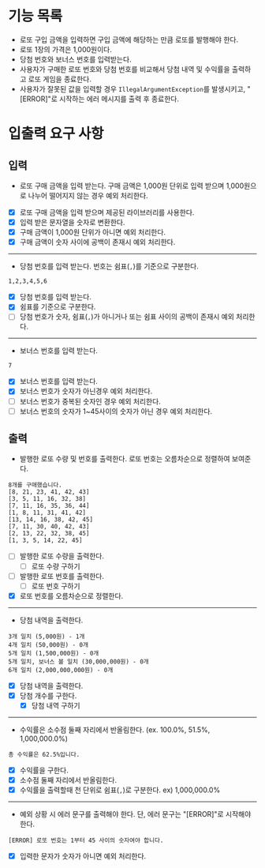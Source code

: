 # 기능 목록
- 로또 구입 금액을 입력하면 구입 금액에 해당하는 만큼 로또를 발행해야 한다.
- 로또 1장의 가격은 1,000원이다.
- 당첨 번호와 보너스 번호를 입력받는다.
- 사용자가 구매한 로또 번호와 당첨 번호를 비교해서 당첨 내역 및 수익률을 출력하고 로또 게임을 종료한다.
- 사용자가 잘못된 값을 입력할 경우 `IllegalArgumentException`를 발생시키고, "[ERROR]"로 시작하는 에러 메시지를 출력 후 종료한다.

# 입출력 요구 사항
## 입력
- 로또 구매 금액을 입력 받는다. 구매 금액은 1,000원 단위로 입력 받으며 1,000원으로 나누어 떨어지지 않는 경우 예외 처리한다.
- [X] 로또 구매 금액을 입력 받으며 제공된 라이브러리를 사용한다.
- [X] 입력 받은 문자열을 숫자로 변환한다.
- [X] 구매 금액이 1,000원 단위가 아니면 예외 처리한다.
- [X] 구매 금액이 숫자 사이에 공백이 존재시 예외 처리한다.  
---
- 당첨 번호를 입력 받는다. 번호는 쉼표(`,`)를 기준으로 구분한다.
```text
1,2,3,4,5,6
```
- [X] 당첨 번호를 입력 받는다.
- [X] 쉼표를 기준으로 구분한다.
- [ ] 당첨 번호가 숫자, 쉼표(`,`)가 아니거나 또는 쉼표 사이의 공백이 존재시 예외 처리한다.
---
- 보너스 번호를 입력 받는다.
```text
7
```
- [X] 보너스 번호를 입력 받는다.
- [X] 보너스 번호가 숫자가 아닌경우 예외 처리한다.
- [ ] 보너스 번호가 중복된 숫자인 경우 예외 처리한다.
- [ ] 보너스 번호의 숫자가 1~45사이의 숫자가 아닌 경우 예외 처리한다.
## 출력
- 발행한 로또 수량 및 번호를 출력한다. 로또 번호는 오름차순으로 정렬하여 보여준다.
```text
8개를 구매했습니다.
[8, 21, 23, 41, 42, 43] 
[3, 5, 11, 16, 32, 38] 
[7, 11, 16, 35, 36, 44] 
[1, 8, 11, 31, 41, 42] 
[13, 14, 16, 38, 42, 45] 
[7, 11, 30, 40, 42, 43] 
[2, 13, 22, 32, 38, 45] 
[1, 3, 5, 14, 22, 45]
```
- [ ] 발행한 로또 수량을 출력한다.
  - [ ] 로또 수량 구하기
- [ ] 발행한 로또 번호를 출력한다.
  - [ ] 로또 번호 구하기
- [X] 로또 번호를 오름차순으로 정렬한다.
---
- 당첨 내역을 출력한다.
```text
3개 일치 (5,000원) - 1개
4개 일치 (50,000원) - 0개
5개 일치 (1,500,000원) - 0개
5개 일치, 보너스 볼 일치 (30,000,000원) - 0개
6개 일치 (2,000,000,000원) - 0개
```
- [X] 당첨 내역을 출력한다.
- [X] 당첨 개수를 구한다.
  - [X] 당첨 내역 구하기
---
- 수익률은 소수점 둘째 자리에서 반올림한다. (ex. 100.0%, 51.5%, 1,000,000.0%)
```text
총 수익률은 62.5%입니다.
```
- [X] 수익률을 구한다.
- [X] 소수점 둘째 자리에서 반올림한다.
- [X] 수익률을 출력할때 천 단위로 쉼표(`,`)로 구분한다. ex) 1,000,000.0%
---
- 예외 상황 시 에러 문구를 출력해야 한다. 단, 에러 문구는 "[ERROR]"로 시작해야 한다.
```text
[ERROR] 로또 번호는 1부터 45 사이의 숫자여야 합니다.
```
- [X] 입력한 문자가 숫자가 아니면 예외 처리한다.